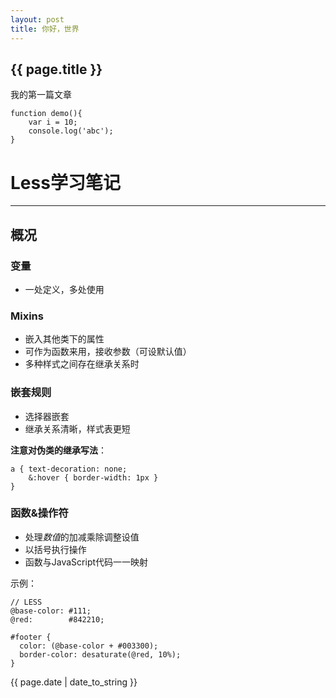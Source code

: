 ```yaml
---
layout: post
title: 你好，世界
---
```

## {{ page.title }}

我的第一篇文章

	function demo(){
		var i = 10;
		console.log('abc');
	}

# Less学习笔记
-----------------------------------

## 概况
### 变量
- 一处定义，多处使用

### Mixins
- 嵌入其他类下的属性
- 可作为函数来用，接收参数（可设默认值）
- 多种样式之间存在继承关系时

### 嵌套规则
- 选择器嵌套
- 继承关系清晰，样式表更短

**注意对伪类的继承写法**：

	a { text-decoration: none;
      	&:hover { border-width: 1px }
    }

### 函数&操作符
- 处理*数值*的加减乘除调整设值
- 以括号执行操作
- 函数与JavaScript代码一一映射

示例：

	// LESS
	@base-color: #111;
	@red:        #842210;

	#footer {
	  color: (@base-color + #003300);
	  border-color: desaturate(@red, 10%);
	}

{{ page.date | date_to_string }}